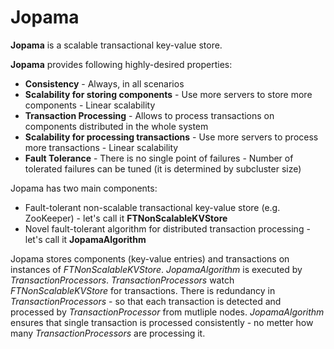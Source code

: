 # Jopama

**Jopama** is a scalable transactional key-value store.

**Jopama** provides following highly-desired properties:

- **Consistency** - Always, in all scenarios
- **Scalability for storing components** - Use more servers to store more components - Linear scalability
- **Transaction Processing** - Allows to process transactions on components distributed in the whole system
- **Scalability for processing transactions** - Use more servers to process more transactions - Linear scalability
- **Fault Tolerance** - There is no single point of failures - Number of tolerated failures can be tuned (it is determined by subcluster size)

Jopama has two main components:

- Fault-tolerant non-scalable transactional key-value store (e.g. ZooKeeper) - let's call it **FTNonScalableKVStore**
- Novel fault-tolerant algorithm for distributed transaction processing - let's call it **JopamaAlgorithm**

Jopama stores components (key-value entries) and transactions on instances of *FTNonScalableKVStore*.
*JopamaAlgorithm* is executed by *TransactionProcessors*.
*TransactionProcessors* watch *FTNonScalableKVStore* for transactions.
There is redundancy in *TransactionProcessors* - so that each transaction is detected and processed by *TransactionProcessor* from mutliple nodes.
*JopamaAlgorithm* ensures that single transaction is processed consistently - no metter how many *TransactionProcessors* are processing it.
